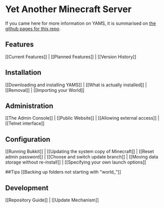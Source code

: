 # Yet Another Minecraft Server

If you came here for more information on YAMS, it is summarised on [the github pages for this repo](http://yams.in/).

## Features
[[Current Features]] | [[Planned Features]] | [[Version History]]

## Installation
[[Downloading and installing YAMS]] | [[What is actually installed]] | [[Removal]] | [[Importing your World]]

## Administration
[[The Admin Console]] | [[Public Website]] | [[Allowing external access]] | [[Telnet interface]]

## Configuration
[[Running Bukkit]] | [[Updating the system copy of Minecraft]] | [[Reset admin password]] | [[Choose and switch update branch]] | [[Moving data storage without re-install]] | [[Specifying your own launch options]]

##Tips
[[Backing up folders not starting with "world_"]]

## Development
[[Repository Guide]] | [[Update Mechanism]]
